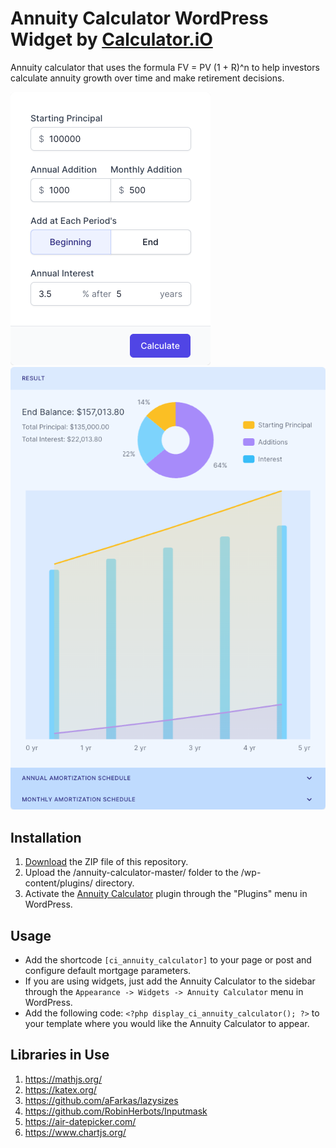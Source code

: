 # Annuity Calculator WordPress Widget by [Calculator.iO](https://www.calculator.io/ "Calculator.iO Homepage")

Annuity calculator that uses the formula FV = PV (1 + R)^n to help investors calculate annuity growth over time and make retirement decisions.

![Annuity Calculator Input Form](/assets/images/screenshot-1.png "Annuity Calculator Input Form")
![Annuity Calculator Calculation Results](/assets/images/screenshot-2.png "Annuity Calculator Calculation Results")

## Installation

1. [Download](https://github.com/pub-calculator-io/age-calculator/archive/refs/heads/master.zip) the ZIP file of this repository.
2. Upload the /annuity-calculator-master/ folder to the /wp-content/plugins/ directory.
3. Activate the [Annuity Calculator](https://www.calculator.io/annuity-calculator/ "Annuity Calculator Homepage") plugin through the "Plugins" menu in WordPress.

## Usage
* Add the shortcode `[ci_annuity_calculator]` to your page or post and configure default mortgage parameters.
* If you are using widgets, just add the Annuity Calculator to the sidebar through the `Appearance -> Widgets -> Annuity Calculator` menu in WordPress.
* Add the following code: `<?php display_ci_annuity_calculator(); ?>` to your template where you would like the Annuity Calculator to appear.

## Libraries in Use
1. https://mathjs.org/
2. https://katex.org/
3. https://github.com/aFarkas/lazysizes
4. https://github.com/RobinHerbots/Inputmask
5. https://air-datepicker.com/
6. https://www.chartjs.org/
